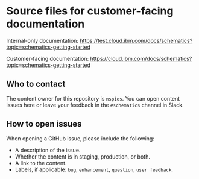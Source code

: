 # Source files for customer-facing documentation

Internal-only documentation: https://test.cloud.ibm.com/docs/schematics?topic=schematics-getting-started

Customer-facing documentation: https://cloud.ibm.com/docs/schematics?topic=schematics-getting-started




## Who to contact

The content owner for this repository is `nspies`. You can open content issues here or leave your feedback in the `#schematics` channel in Slack.

## How to open issues

When opening a GitHub issue, please include the following:
* A description of the issue.
* Whether the content is in staging, production, or both.
* A link to the content. 
* Labels, if applicable: `bug`, `enhancement`, `question`, `user feedback`.








